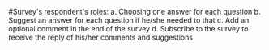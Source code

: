 #Survey's respondent's roles:
a.	Choosing one answer for each question 
b.	Suggest an answer for each question if he/she needed to that 
c.	Add an optional comment in the end of the survey 
d.	Subscribe to the survey to receive the reply of his/her comments and suggestions 
